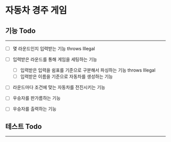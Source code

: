 # 자동차 경주 게임

## 기능 Todo

---

- [ ] 몇 라운드인지 입력받는 기능 throws Illegal
- [ ] 입력받은 라운드를 통해 게임을 세팅하는 기능
    - [ ] 입력받은 입력을 쉼표를 기준으로 구분해서 파싱하는 기능 throws Illegal
    - [ ] 입력받은 이름을 기준으로 자동차를 생성하는 기능
- [ ] 라운드마다 조건에 맞는 자동차를 전진시키는 기능
- [ ] 우승자를 판가름하는 기능
- [ ] 우승자를 출력하는 기능


## 테스트 Todo

---
